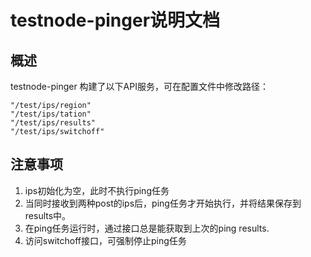 # testnode-pinger说明文档

## 概述

testnode-pinger 构建了以下API服务，可在配置文件中修改路径：

    "/test/ips/region"
    "/test/ips/tation"
    "/test/ips/results"
    "/test/ips/switchoff"
## 注意事项

1. ips初始化为空，此时不执行ping任务
2. 当同时接收到两种post的ips后，ping任务才开始执行，并将结果保存到results中。
3. 在ping任务运行时，通过接口总是能获取到上次的ping results.
4. 访问switchoff接口，可强制停止ping任务